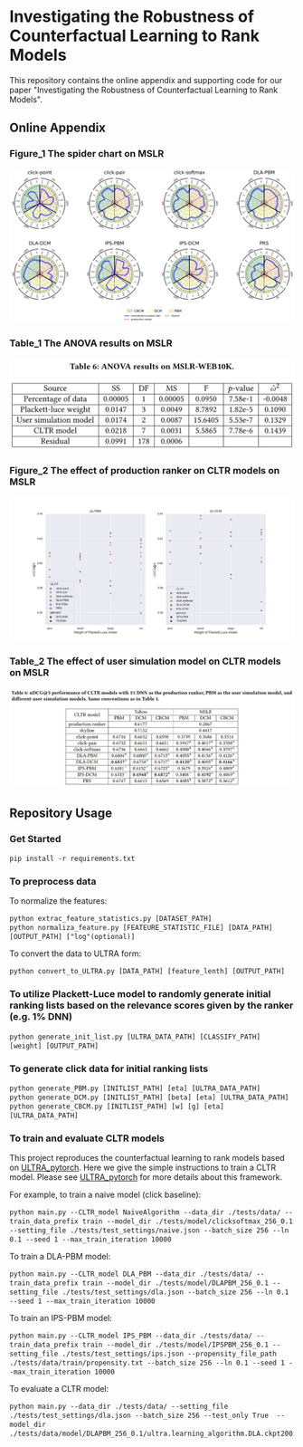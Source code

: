 # Investigating the Robustness of Counterfactual Learning to Rank Models

This repository contains the online appendix and supporting code for our paper "Investigating the Robustness of Counterfactual Learning to Rank Models".

## Online Appendix
### Figure_1 The spider chart on MSLR
![image](Figure_1.png)

### Table_1 The ANOVA results on MSLR
![image](Table_1.png)

### Figure_2 The effect of production ranker on CLTR models on MSLR
![image](Figure_2.png)

### Table_2 The effect of user simulation model on CLTR models on MSLR
![image](Table_2.png)

## Repository Usage
### Get Started
```
pip install -r requirements.txt
```

### To preprocess data
To normalize the features:
```
python extrac_feature_statistics.py [DATASET_PATH]
python normaliza_feature.py [FEATEURE_STATISTIC_FILE] [DATA_PATH] [OUTPUT_PATH] ["log"(optional)]
```

To convert the data to ULTRA form:
```
python convert_to_ULTRA.py [DATA_PATH] [feature_lenth] [OUTPUT_PATH]
```

### To utilize Plackett-Luce model to randomly generate initial ranking lists based on the relevance scores given by the ranker (e.g. 1% DNN)
```
python generate_init_list.py [ULTRA_DATA_PATH] [CLASSIFY_PATH] [weight] [OUTPUT_PATH]
```

### To generate click data for initial ranking lists
```
python generate_PBM.py [INITLIST_PATH] [eta] [ULTRA_DATA_PATH]
python generate_DCM.py [INITLIST_PATH] [beta] [eta] [ULTRA_DATA_PATH]
python generate_CBCM.py [INITLIST_PATH] [w] [g] [eta] [ULTRA_DATA_PATH]
```

### To train and evaluate CLTR models
This project reproduces the counterfactual learning to rank models based on [ULTRA_pytorch](https://github.com/ULTR-Community/ULTRA_pytorch). Here we give the simple instructions to train a CLTR model. Please see [ULTRA_pytorch](https://github.com/ULTR-Community/ULTRA_pytorch) for more details about this framework.

For example, to train a naive model (click baseline):
```
python main.py --CLTR_model NaiveAlgorithm --data_dir ./tests/data/ --train_data_prefix train --model_dir ./tests/model/clicksoftmax_256_0.1 --setting_file ./tests/test_settings/naive.json --batch_size 256 --ln 0.1 --seed 1 --max_train_iteration 10000
```
To train a DLA-PBM model:
```
python main.py --CLTR_model DLA_PBM --data_dir ./tests/data/ --train_data_prefix train --model_dir ./tests/model/DLAPBM_256_0.1 --setting_file ./tests/test_settings/dla.json --batch_size 256 --ln 0.1 --seed 1 --max_train_iteration 10000
```
To train an IPS-PBM model:
```
python main.py --CLTR_model IPS_PBM --data_dir ./tests/data/ --train_data_prefix train --model_dir ./tests/model/IPSPBM_256_0.1 --setting_file ./tests/test_settings/ips.json --propensity_file_path ./tests/data/train/propensity.txt --batch_size 256 --ln 0.1 --seed 1 --max_train_iteration 10000
```
To evaluate a CLTR model:
```
python main.py --data_dir ./tests/data/ --setting_file ./tests/test_settings/dla.json --batch_size 256 --test_only True  --model_dir ./tests/data/model/DLAPBM_256_0.1/ultra.learning_algorithm.DLA.ckpt200
```